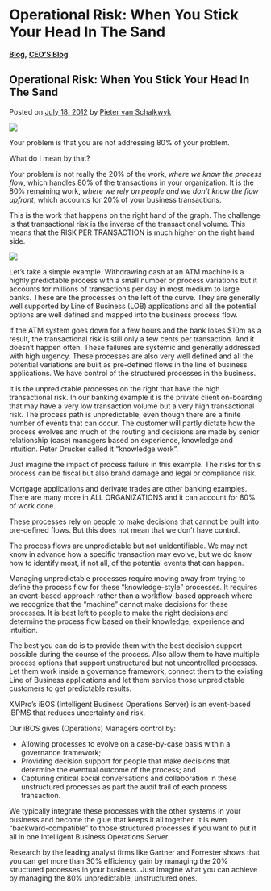 # Operational Risk: When You Stick Your Head In The Sand

[**Blog**](https://xmpro.com/category/blog/)**,** [**CEO'S Blog**](https://xmpro.com/category/blog/pieter-blog/)

## Operational Risk: When You Stick Your Head In The Sand

Posted on [July 18, 2012](https://xmpro.com/unpredictable-processes/) by [Pieter van Schalkwyk](https://xmpro.com/author/pietervs/)

[![](https://xmpro.com/wp-content/uploads/2012/07/Unpredictable.png)](https://xmpro.com/wp-content/uploads/2012/07/Unpredictable.png)

Your problem is that you are not addressing 80% of your problem.

What do I mean by that?

Your problem is not really the 20% of the work, _where we know the process flow_, which handles 80% of the transactions in your organization. It is the 80% remaining work, _where we rely on people and we don’t know the flow upfront_, which accounts for 20% of your business transactions.

This is the work that happens on the right hand of the graph. The challenge is that transactional risk is the inverse of the transactional volume. This means that the RISK PER TRANSACTION is much higher on the right hand side.

[![](https://xmpro.com/wp-content/uploads/2012/07/GraphUnpredictable2.png)](https://xmpro.com/info/unpredictable-process/)

Let’s take a simple example. Withdrawing cash at an ATM machine is a highly predictable process with a small number or process variations but it accounts for millions of transactions per day in most medium to large banks. These are the processes on the left of the curve. They are generally well supported by Line of Business (LOB) applications and all the potential options are well defined and mapped into the business process flow.

If the ATM system goes down for a few hours and the bank loses $10m as a result, the transactional risk is still only a few cents per transaction. And it doesn’t happen often. These failures are systemic and generally addressed with high urgency. These processes are also very well defined and all the potential variations are built as pre-defined flows in the line of business applications. We have control of the structured processes in the business.

It is the unpredictable processes on the right that have the high transactional risk. In our banking example it is the private client on-boarding that may have a very low transaction volume but a very high transactional risk. The process path is unpredictable, even though there are a finite number of events that can occur. The customer will partly dictate how the process evolves and much of the routing and decisions are made by senior relationship (case) managers based on experience, knowledge and intuition. Peter Drucker called it “knowledge work”.

Just imagine the impact of process failure in this example. The risks for this process can be fiscal but also brand damage and legal or compliance risk.

Mortgage applications and derivate trades are other banking examples. There are many more in ALL ORGANIZATIONS and it can account for 80% of work done.

These processes rely on people to make decisions that cannot be built into pre-defined flows. But this does not mean that we don’t have control.

The process flows are unpredictable but not unidentifiable. We may not know in advance how a specific transaction may evolve, but we do know how to identify most, if not all, of the potential events that can happen.

Managing unpredictable processes require moving away from trying to define the process flow for these “knowledge-style” processes. It requires an event-based approach rather than a workflow-based approach where we recognize that the “machine” cannot make decisions for these processes. It is best left to people to make the right decisions and determine the process flow based on their knowledge, experience and intuition.

The best you can do is to provide them with the best decision support possible during the course of the process. Also allow them to have multiple process options that support unstructured but not uncontrolled processes. Let them work inside a governance framework, connect them to the existing Line of Business applications and let them service those unpredictable customers to get predictable results.

XMPro’s iBOS (Intelligent Business Operations Server) is an event-based iBPMS that reduces uncertainty and risk.

Our iBOS gives (Operations) Managers control by:

* Allowing processes to evolve on a case-by-case basis within a governance framework;
* Providing decision support for people that make decisions that determine the eventual outcome of the process; and
* Capturing critical social conversations and collaboration in these unstructured processes as part the audit trail of each process transaction.

We typically integrate these processes with the other systems in your business and become the glue that keeps it all together. It is even “backward-compatible” to those structured processes if you want to put it all in one Intelligent Business Operations Server.

Research by the leading analyst firms like Gartner and Forrester shows that you can get more than 30% efficiency gain by managing the 20% structured processes in your business. Just imagine what you can achieve by managing the 80% unpredictable, unstructured ones.


